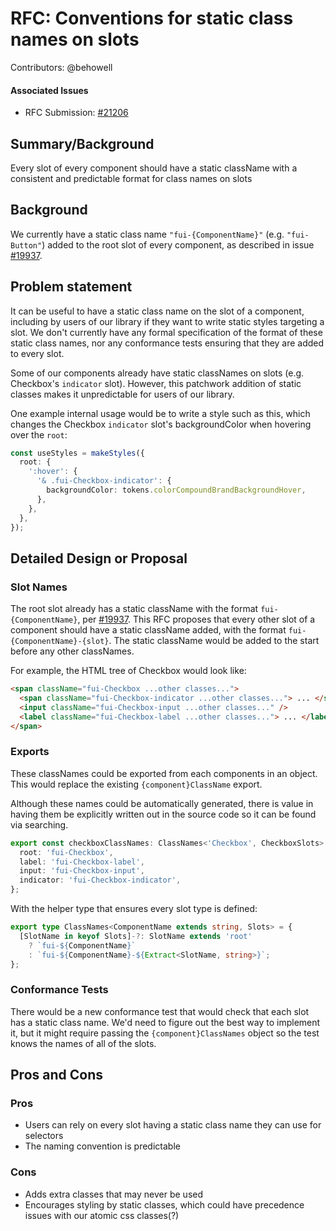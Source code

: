 # RFC: Conventions for static class names on slots

Contributors: @behowell

#### Associated Issues

- RFC Submission: [#21206](https://github.com/microsoft/fluentui/pull/21206)

## Summary/Background

Every slot of every component should have a static className with a consistent and predictable format for class names on slots

## Background

We currently have a static class name `"fui-{ComponentName}"` (e.g. `"fui-Button"`) added to the root slot of every component, as described in issue [#19937](https://github.com/microsoft/fluentui/issues/19937).

## Problem statement

It can be useful to have a static class name on the slot of a component, including by users of our library if they want to write static styles targeting a slot. We don't currently have any formal specification of the format of these static class names, nor any conformance tests ensuring that they are added to every slot.

Some of our components already have static classNames on slots (e.g. Checkbox's `indicator` slot). However, this patchwork addition of static classes makes it unpredictable for users of our library.

One example internal usage would be to write a style such as this, which changes the Checkbox `indicator` slot's backgroundColor when hovering over the `root`:

```ts
const useStyles = makeStyles({
  root: {
    ':hover': {
      '& .fui-Checkbox-indicator': {
        backgroundColor: tokens.colorCompoundBrandBackgroundHover,
      },
    },
  },
});
```

## Detailed Design or Proposal

### Slot Names

The root slot already has a static className with the format `fui-{ComponentName}`, per [#19937](https://github.com/microsoft/fluentui/issues/19937). This RFC proposes that every other slot of a component should have a static className added, with the format `fui-{ComponentName}-{slot}`. The static className would be added to the start before any other classNames.

For example, the HTML tree of Checkbox would look like:

```html
<span className="fui-Checkbox ...other classes...">
  <span className="fui-Checkbox-indicator ...other classes..."> ... </span>
  <input className="fui-Checkbox-input ...other classes..." />
  <label className="fui-Checkbox-label ...other classes..."> ... </label>
</span>
```

### Exports

These classNames could be exported from each components in an object. This would replace the existing `{component}ClassName` export.

Although these names could be automatically generated, there is value in having them be explicitly written out in the source code so it can be found via searching.

```ts
export const checkboxClassNames: ClassNames<'Checkbox', CheckboxSlots> = {
  root: 'fui-Checkbox',
  label: 'fui-Checkbox-label',
  input: 'fui-Checkbox-input',
  indicator: 'fui-Checkbox-indicator',
};
```

With the helper type that ensures every slot type is defined:

```ts
export type ClassNames<ComponentName extends string, Slots> = {
  [SlotName in keyof Slots]-?: SlotName extends 'root'
    ? `fui-${ComponentName}`
    : `fui-${ComponentName}-${Extract<SlotName, string>}`;
};
```

### Conformance Tests

There would be a new conformance test that would check that each slot has a static class name. We'd need to figure out the best way to implement it, but it might require passing the `{component}ClassNames` object so the test knows the names of all of the slots.

## Pros and Cons

### Pros

- Users can rely on every slot having a static class name they can use for selectors
- The naming convention is predictable

### Cons

- Adds extra classes that may never be used
- Encourages styling by static classes, which could have precedence issues with our atomic css classes(?)
